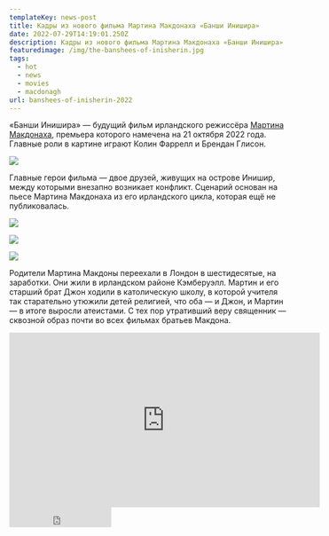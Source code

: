 ```yaml
---
templateKey: news-post
title: Кадры из нового фильма Мартина Макдонаха «Банши Инишира»
date: 2022-07-29T14:19:01.250Z
description: Кадры из нового фильма Мартина Макдонаха «Банши Инишира»
featuredimage: /img/the-banshees-of-inisherin.jpg
tags:
  - hot
  - news
  - movies
  - macdonagh
url: banshees-of-inisherin-2022
---
```

«Банши Инишира» — будущий фильм ирландского режиссёра [Мартина Макдонаха](https://youtu.be/kOCcyNVNwSk), премьера которого намечена на 21 октября 2022 года. Главные роли в картине играют Колин Фаррелл и Брендан Глисон.

![](/img/the-banshees-of-inisherin_03.jpg)

Главные герои фильма — двое друзей, живущих на острове Инишир, между которыми внезапно возникает конфликт. Сценарий основан на пьесе Мартина Макдонаха из его ирландского цикла, которая ещё не публиковалась.

![](/img/the-banshees-of-inisherin_01.jpg)

![](/img/the-banshees-of-inisherin_02.jpg)

![](/img/the-banshees-of-inisherin_04.jpg)

Родители Мартина Макдоны переехали в Лондон в шестидесятые, на заработки. Они жили в ирландском районе Кэмберуэлл. Мартин и его старший брат Джон ходили в католическую школу, в которой учителя так старательно утюжили детей религией, что оба — и Джон, и Мартин — в итоге выросли атеистами. С тех пор утративший веру священник — сквозной образ почти во всех фильмах братьев Макдона.



<div class="video-container"><iframe width="560" height="315" src="https://www.youtube.com/embed/kOCcyNVNwSk" title="YouTube video player" frameborder="0" allow="accelerometer; autoplay; clipboard-write; encrypted-media; gyroscope; picture-in-picture" allowfullscreen></iframe></div>

<iframe src="https://yoomoney.ru/quickpay/button-widget?targets=%D0%9F%D0%BE%D0%B4%D0%B4%D0%B5%D1%80%D0%B6%D0%B0%D1%82%D1%8C%20%D0%B0%D0%B2%D1%82%D0%BE%D1%80%D0%B0!&default-sum=100&button-text=13&yoomoney-payment-type=on&button-size=m&button-color=black&successURL=https%3A%2F%2Fkinogeroi.com%2F&quickpay=small&account=410012994125382&" width="184" height="36" frameborder="0" allowtransparency="true" scrolling="no"></iframe>